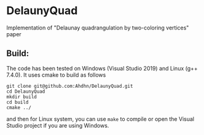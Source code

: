 # DelaunyQuad
Implementation of "Delaunay quadrangulation by two-coloring vertices" paper

## Build:
The code has been tested on Windows (Visual Studio 2019) and Linux (g++ 7.4.0). It uses cmake to build as follows 
```
git clone git@github.com:Ahdhn/DelaunyQuad.git
cd DelaunyQuad
mkdir build
cd build 
cmake ../
```
and then for Linux system, you can use `make` to compile or open the Visual Studio project if you are using Windows.  
